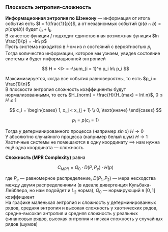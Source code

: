 ### Плоскость энтропия-сложность

**Информационная энтропия по Шэннону** — информация от итога события есть $I = f(\frac{1}{p})$, а от независимых событий ($p(a \cap b) = p(a)p(b)$) будет $I_a + I_b$  
В качестве функции $f$ подходит единственная возможная функция $ln \frac{1}{p} = -ln\ p$  
Пусть система находится в $i$-ом из $n$ состояний с вероятностью $p_i$  
Тогда количество информации, которое мы узнаем, увидев состояние системы и будет информационной энтропией  

$$
H = <I> = -\sum_{i = 1}^n p_i ln\ p_i
$$

Максимизируется, когда все события равновероятны, то есть $p_i = \frac{1}{n}$  
В плоскости энтропия сложность коэффициенты будут нормализованными, то есть $H_{norm} = \frac{H}{H_{max} = ln\ n}$, $0 \leq H \leq 1$

$$
    c_i =
    \begin{cases}
        1, x_j < x_{j + 1} \\
        0, \text{иначе}
    \end{cases}
$$

$$
    p_i = p(c_i = 1)
$$

Тогда у детерминированного процесса (например $sin\ x$) $H \rightarrow 0$  
У абсолютно случайного процесса (например белый шум) $H \rightarrow 1$  
Хаотичные системы не помещаются в одну координату $\implies$ нам нужна ещё одна координата — сложность  

**Сложность (MPR Complexity)** равна

$$
    C_{MPR} = Q_0 \cdot D(P, P_e) \cdot H(p)
$$

где $P_e$ — равномерное распределение, $D(P_1, P_2)$ — мера несходства между двумя распределениями (в идеале дивергенция Кульбака-Лейблера, но нам подойдет и $L_2$ норма), $Q_0$ — нормирующий в $[0, 1]$ коэффициент  
На графике маленькая энтропия и сложность у детерминированных рядов, средняя энтропия и высокая сложность у хаотических рядов, средне-высокая энтропия и средняя сложность у реальных финансовых рядов, высокая энтропия и низкая сложность у случайных рядов (шумов)